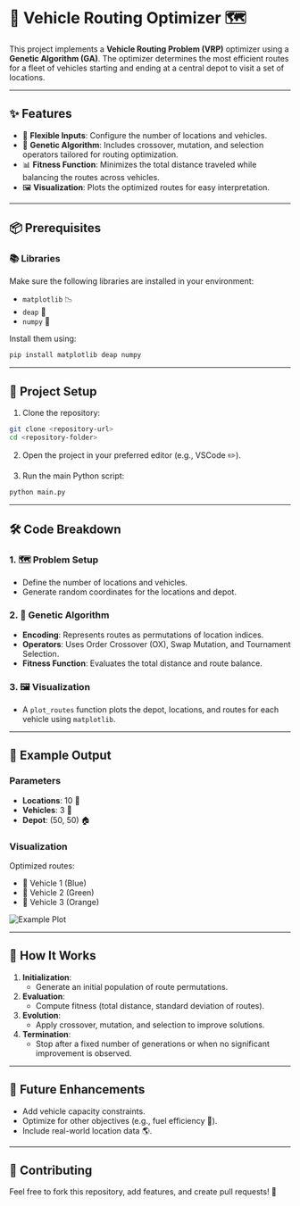 # 🚚 Vehicle Routing Optimizer 🗺️

This project implements a **Vehicle Routing Problem (VRP)** optimizer using a **Genetic Algorithm (GA)**. The optimizer determines the most efficient routes for a fleet of vehicles starting and ending at a central depot to visit a set of locations.

---

## ✨ Features

- 🔄 **Flexible Inputs**: Configure the number of locations and vehicles.
- 🧬 **Genetic Algorithm**: Includes crossover, mutation, and selection operators tailored for routing optimization.
- 📊 **Fitness Function**: Minimizes the total distance traveled while balancing the routes across vehicles.
- 🖼️ **Visualization**: Plots the optimized routes for easy interpretation.

---

## 📦 Prerequisites

### 📚 Libraries
Make sure the following libraries are installed in your environment:

- `matplotlib` 📉
- `deap` 🧬
- `numpy` 🔢

Install them using:
```bash
pip install matplotlib deap numpy
```

---

## 🚀 Project Setup

1. Clone the repository:
```bash
git clone <repository-url>
cd <repository-folder>
```

2. Open the project in your preferred editor (e.g., VSCode ✏️).

3. Run the main Python script:
```bash
python main.py
```

---

## 🛠️ Code Breakdown

### 1. 🗺️ Problem Setup
- Define the number of locations and vehicles.
- Generate random coordinates for the locations and depot.

### 2. 🧬 Genetic Algorithm
- **Encoding**: Represents routes as permutations of location indices.
- **Operators**: Uses Order Crossover (OX), Swap Mutation, and Tournament Selection.
- **Fitness Function**: Evaluates the total distance and route balance.

### 3. 🖼️ Visualization
- A `plot_routes` function plots the depot, locations, and routes for each vehicle using `matplotlib`.

---

## 🎯 Example Output

### Parameters
- **Locations**: 10 📍
- **Vehicles**: 3 🚚
- **Depot**: (50, 50) 🏠

### Visualization
Optimized routes:

- 🚚 Vehicle 1 (Blue)
- 🚚 Vehicle 2 (Green)
- 🚚 Vehicle 3 (Orange)

![Example Plot](example_plot.png)

---

## 🧩 How It Works

1. **Initialization**:
   - Generate an initial population of route permutations.
2. **Evaluation**:
   - Compute fitness (total distance, standard deviation of routes).
3. **Evolution**:
   - Apply crossover, mutation, and selection to improve solutions.
4. **Termination**:
   - Stop after a fixed number of generations or when no significant improvement is observed.

---

## 🔮 Future Enhancements
- Add vehicle capacity constraints.
- Optimize for other objectives (e.g., fuel efficiency 🌿).
- Include real-world location data 🌎.

---

## 🤝 Contributing
Feel free to fork this repository, add features, and create pull requests! 🎉
